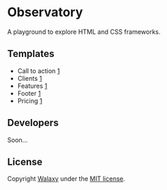# Observatory
A playground to explore HTML and CSS frameworks.

## Templates
* Call to action [1](https://walaxy.github.io/observatory/dist/call-to-action-1/)
* Clients [1](https://walaxy.github.io/observatory/dist/clients-1/)
* Features [1](https://walaxy.github.io/observatory/dist/features-1/)
* Footer [1](https://walaxy.github.io/observatory/dist/footer-1/)
* Pricing [1](https://walaxy.github.io/observatory/dist/pricing-1/)

## Developers
Soon...

## License 
Copyright [Walaxy](//walaxy.io) under the [MIT license](LICENSE.md).

